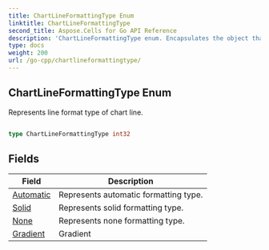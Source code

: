 ```yaml
---
title: ChartLineFormattingType Enum 
linktitle: ChartLineFormattingType
second_title: Aspose.Cells for Go API Reference
description: 'ChartLineFormattingType enum. Encapsulates the object that represents chartlineformattingtype in Go.'
type: docs
weight: 200
url: /go-cpp/chartlineformattingtype/
---
```


## ChartLineFormattingType Enum

Represents line format type of chart line.

```go

type ChartLineFormattingType int32


```

## Fields

| Field | Description |
| --- | --- |
|[Automatic](./automatic/) | Represents automatic formatting type. | 
|[Solid](./solid/) | Represents solid formatting type. | 
|[None](./none/) | Represents none formatting type. | 
|[Gradient](./gradient/) | Gradient | 
